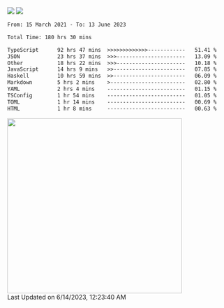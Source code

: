 <div>
  <img src="https://github-readme-stats.vercel.app/api?username=naporin0624&count_private=true&show_icons=true" />
  <img src="https://github-readme-stats.vercel.app/api/top-langs/?username=naporin0624&layout=compact&hide=css" />
  <!--START_SECTION:waka-->

```txt
From: 15 March 2021 - To: 13 June 2023

Total Time: 180 hrs 30 mins

TypeScript      92 hrs 47 mins  >>>>>>>>>>>>>------------   51.41 %
JSON            23 hrs 37 mins  >>>----------------------   13.09 %
Other           18 hrs 22 mins  >>>----------------------   10.18 %
JavaScript      14 hrs 9 mins   >>-----------------------   07.85 %
Haskell         10 hrs 59 mins  >>-----------------------   06.09 %
Markdown        5 hrs 2 mins    >------------------------   02.80 %
YAML            2 hrs 4 mins    -------------------------   01.15 %
TSConfig        1 hr 54 mins    -------------------------   01.05 %
TOML            1 hr 14 mins    -------------------------   00.69 %
HTML            1 hr 8 mins     -------------------------   00.63 %
```

<!--END_SECTION:waka-->
  
  <!--START_SECTION:lapras-card-->
<a href="https://lapras.com/public/CDQE7TF" target="_blank" rel="noopener noreferrer"><img src="https://lapras-card-generator.vercel.app/api/svg?e=3.68&b=3.48&i=3.5&b1=%23232323&b2=%236d6d6d&i1=%23212121&i2=%23818181&l=ja" width="400" ></a>  
Last Updated on 6/14/2023, 12:23:40 AM
<!--END_SECTION:lapras-card-->
</div>
